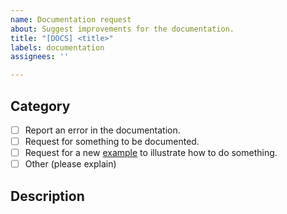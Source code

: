 ```yaml
---
name: Documentation request
about: Suggest improvements for the documentation.
title: "[DOCS] <title>"
labels: documentation
assignees: ''

---
```


## Category
<!--
Please check all applicable options from the list below (use [x] in Markdown)
-->

- [ ] Report an error in the documentation.
- [ ] Request for something to be documented.
- [ ] Request for a new [example](https://github.com/NVIDIA/warp/tree/main/warp/examples) to illustrate how to do something.
- [ ] Other (please explain)

## Description
<!--
Please explain the request. Include links to any relevant files or webpages.
-->
